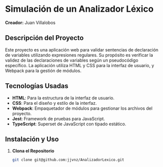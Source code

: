 # Simulación de un Analizador Léxico

**Creador:** Juan Villalobos

## Descripción del Proyecto

Este proyecto es una aplicación web para validar sentencias de declaración de variables utilizando expresiones regulares. Su propósito es verificar la validez de las declaraciones de variables según un pseudocódigo específico. La aplicación utiliza HTML y CSS para la interfaz de usuario, y Webpack para la gestión de módulos.

## Tecnologías Usadas

- **HTML**: Para la estructura de la interfaz de usuario.
- **CSS**: Para el diseño y estilo de la interfaz.
- **Webpack**: Empaquetador de módulos para gestionar los archivos del proyecto.
- **Jest**: Framework de pruebas para JavaScript.
- **TypeScript**: Superset de JavaScript con tipado estático.

## Instalación y Uso

1. **Clona el Repositorio**
   ```bash
   git clone git@github.com:jjvnz/AnalizadorLexico.git

